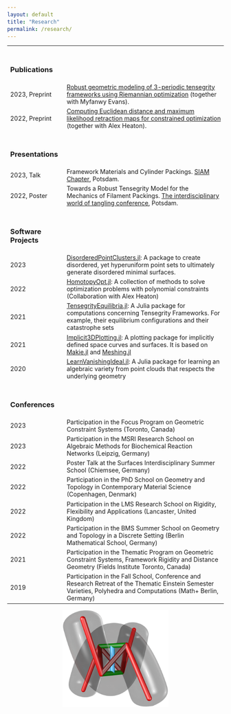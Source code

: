 ```yaml
---
layout: default
title: "Research"
permalink: /research/
---
```

<table style="width:100%">
    <tr><td><h3><br>Publications</h3></td></tr>
    <tr>
        <td>2023, Preprint</td>
        <td><a href="https://arxiv.org/abs/2303.13140">Robust geometric modeling of 3-periodic tensegrity frameworks using Riemannian optimization</a> (together with Myfanwy Evans).</td>
    </tr>
    <tr>
        <td>2022, Preprint</td>
        <td><a href="https://arxiv.org/abs/2206.14106">Computing Euclidean distance and maximum likelihood retraction maps for constrained optimization</a> (together with Alex Heaton).</td>
    </tr>
  
  <tr><td><h3><br>Presentations</h3></td></tr>
    <tr>
        <td>2023, Talk</td>
        <td>Framework Materials and Cylinder Packings. <a href="https://www.math.uni-potsdam.de/studium/studierende/default-8819680ed3/">SIAM Chapter</a>, Potsdam.</td>
    </tr>
    <tr>
        <td>2022, Poster</td>
        <td>Towards a Robust Tensegrity Model for the Mechanics of Filament Packings. <a href="https://tangle-conference.de/">The interdisciplinary world of tangling conference</a>, Potsdam.</td>
    </tr>

<tr><td><h3><br>Software Projects</h3></td></tr>
<tr>
  <td>2023</td>
  <td><a href="https://github.com/matthiashimmelmann/DisorderedPointClusters.jl">DisorderedPointClusters.jl</a>: A package to create disordered, yet hyperuniform point sets to ultimately generate disordered minimal surfaces.</td>
</tr>
    
    
<tr>
  <td>2022</td>
  <td><a href="https://github.com/alexheaton2/HomotopyOpt.jl">HomotopyOpt.jl</a>: A collection of methods to solve optimization problems with polynomial constraints (Collaboration with Alex Heaton)</td>
</tr>
    
    
<tr>
  <td>2021</td>
  <td><a href="https://github.com/matthiashimmelmann/TensegrityEquilibria.jl">TensegrityEquilibria.jl</a>: A Julia package for computations concerning Tensegrity Frameworks. For example, their equilibrium configurations and their catastrophe sets</td>
</tr>
    
<tr>
    <td>2021</td>
    <td><a href="https://github.com/matthiashimmelmann/Implicit3DPlotting.jl">Implicit3DPlotting.jl</a>: A plotting package for implicitly defined space curves and surfaces. It is based on <a href="https://makie.juliaplots.org/stable/">Makie.jl</a> and <a href="https://github.com/JuliaGeometry/Meshing.jl">Meshing.jl</a></td>
</tr>
    
<tr>
  <td>2020</td>
  <td><a href="https://github.com/matthiashimmelmann/LearnVanishingIdeal.jl">LearnVanishingIdeal.jl</a>: A Julia package for learning an algebraic variety from point clouds that respects the underlying geometry</td>
</tr>
    
<tr> <td><h3><br>Conferences</h3></td></tr>
<tr>
    <td>2023</td>
    <td>Participation in the Focus Program on Geometric Constraint Systems (Toronto, Canada)</td>
</tr>
    
<tr>
    <td>2023</td>
    <td>Participation in the MSRI Research School on Algebraic Methods for Biochemical Reaction Networks (Leipzig, Germany) </td>
</tr>

<tr>
<td>2022</td>
    <td>Poster Talk at the Surfaces Interdisciplinary Summer School (Chiemsee, Germany)</td>
</tr>

<tr>
<td>2022</td>
    <td>Participation in the PhD School on Geometry and Topology in Contemporary Material Science (Copenhagen, Denmark)</td>
</tr>

<tr>
<td>2022</td>
    <td>Participation in the LMS Research School on Rigidity, Flexibility and Applications (Lancaster, United Kingdom)</td>
</tr>
 <tr>
     
<td>2022</td>
    <td>Participation in the BMS Summer School on Geometry and Topology in a Discrete Setting (Berlin Mathematical School, Germany)</td>
</tr>
<tr>
    <td>2021</td>
    <td>Participation in the Thematic Program on Geometric Constraint Systems, Framework Rigidity and Distance Geometry (Fields Institute Toronto, Canada)</td>
</tr>
    
<tr>
    <td>2019</td>
    <td>Participation in the Fall School, Conference and Research Retreat of the Thematic Einstein Semester Varieties, Polyhedra and Computations (Math+ Berlin, Germany)</td>
</tr>
</table>

<p style="text-align: center;">
<img src="/images/clasptetrahedralmodel.png" alt="The tetrahedral model for filament packings" width="49%" height="49%"/>
</p>
